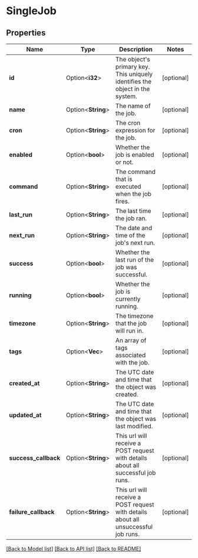 # SingleJob

## Properties

Name | Type | Description | Notes
------------ | ------------- | ------------- | -------------
**id** | Option<**i32**> | The object's primary key. This uniquely identifies the object in the system. | [optional]
**name** | Option<**String**> | The name of the job. | [optional]
**cron** | Option<**String**> | The cron expression for the job. | [optional]
**enabled** | Option<**bool**> | Whether the job is enabled or not. | [optional]
**command** | Option<**String**> | The command that is executed when the job fires. | [optional]
**last_run** | Option<**String**> | The last time the job ran. | [optional]
**next_run** | Option<**String**> | The date and time of the job's next run. | [optional]
**success** | Option<**bool**> | Whether the last run of the job was successful. | [optional]
**running** | Option<**bool**> | Whether the job is currently running. | [optional]
**timezone** | Option<**String**> | The timezone that the job will run in. | [optional]
**tags** | Option<**Vec<String>**> | An array of tags associated with the job. | [optional]
**created_at** | Option<**String**> | The UTC date and time that the object was created. | [optional]
**updated_at** | Option<**String**> | The UTC date and time that the object was last modified. | [optional]
**success_callback** | Option<**String**> | This url will receive a POST request with details about all successful job runs. | [optional]
**failure_callback** | Option<**String**> | This url will receive a POST request with details about all unsuccessful job runs. | [optional]

[[Back to Model list]](../README.md#documentation-for-models) [[Back to API list]](../README.md#documentation-for-api-endpoints) [[Back to README]](../README.md)


